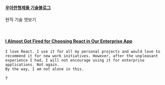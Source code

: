 #### [우아한형제들 기술블로그](https://techblog.woowahan.com/)
현직 기술 엿보기

<br/>

#### [I Almost Got Fired for Choosing React in Our Enterprise App](https://betterprogramming.pub/i-almost-got-fired-for-choosing-react-in-our-enterprise-app-846ea840841c)
```
I love React. I use it for all my personal projects and would love to recommend it for new work initiatives. However, after the unpleasant experience I had, I will not encourage using it for enterprise applications. Not again.
By the way, I am not alone in this.
```
?
